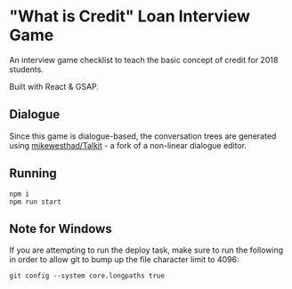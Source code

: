 # "What is Credit" Loan Interview Game

An interview game checklist to teach the basic concept of credit for 2018 students.

Built with React & GSAP.

## Dialogue

Since this game is dialogue-based, the conversation trees are generated using [mikewesthad/Talkit](https://github.com/mikewesthad/Talkit) - a fork of a non-linear dialogue editor.

## Running

```
npm i
npm run start
```

## Note for Windows

If you are attempting to run the deploy task, make sure to run the following in order to allow git to bump up the file character limit to 4096:

```
git config --system core.longpaths true
```
